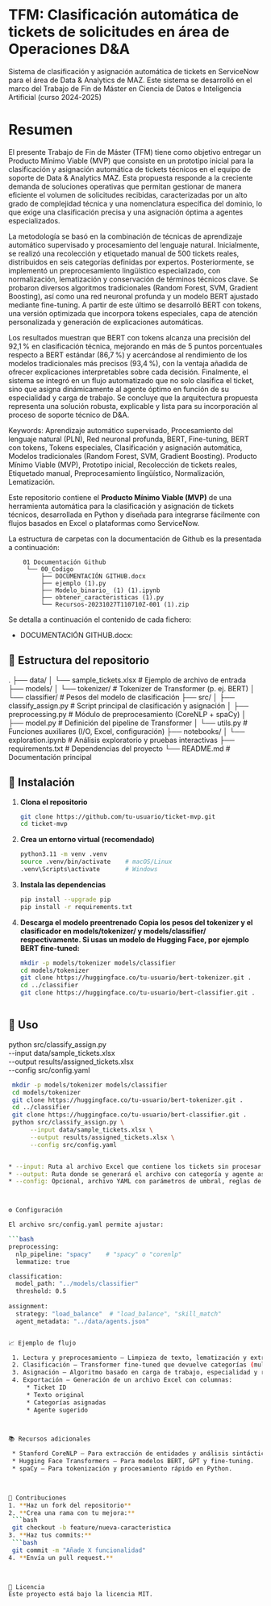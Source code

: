 # TFM: Clasificación automática de tickets de solicitudes en área de Operaciones D&A
Sistema de clasificación y asignación automática de tickets en ServiceNow para el área de Data & Analytics de MAZ. Este sistema se desarrolló en el marco del Trabajo de Fin de Máster en Ciencia de Datos e Inteligencia Artificial (curso 2024-2025)

# Resumen
El presente Trabajo de Fin de Máster (TFM) tiene como objetivo entregar un Producto Mínimo Viable (MVP) que consiste en un prototipo inicial para la clasificación y asignación automática de tickets técnicos en el equipo de soporte de Data & Analytics MAZ. Esta propuesta responde a la creciente demanda de soluciones operativas que permitan gestionar de manera eficiente el volumen de solicitudes recibidas, caracterizadas por un alto grado de complejidad técnica y una nomenclatura específica del dominio, lo que exige una clasificación precisa y una asignación óptima a agentes especializados.

La metodología se basó en la combinación de técnicas de aprendizaje automático supervisado y procesamiento del lenguaje natural. Inicialmente, se realizó una recolección y etiquetado manual de 500 tickets reales, distribuidos en seis categorías definidas por expertos. Posteriormente, se implementó un preprocesamiento lingüístico especializado, con normalización, lematización y conservación de términos técnicos clave. Se probaron diversos algoritmos tradicionales (Random Forest, SVM, Gradient Boosting), así como una red neuronal profunda y un modelo BERT ajustado mediante fine-tuning. A partir de este último se desarrolló BERT con tokens, una versión optimizada que incorpora tokens especiales, capa de atención personalizada y generación de explicaciones automáticas.

Los resultados muestran que BERT con tokens alcanza una precisión del 92,1 % en clasificación técnica, mejorando en más de 5 puntos porcentuales respecto a BERT estándar (86,7 %) y acercándose al rendimiento de los modelos tradicionales más precisos (93,4 %), con la ventaja añadida de ofrecer explicaciones interpretables sobre cada decisión. Finalmente, el sistema se integró en un flujo automatizado que no solo clasifica el ticket, sino que asigna dinámicamente al agente óptimo en función de su especialidad y carga de trabajo. Se concluye que la arquitectura propuesta representa una solución robusta, explicable y lista para su incorporación al proceso de soporte técnico de D&A.

Keywords: Aprendizaje automático supervisado, Procesamiento del lenguaje natural (PLN), Red neuronal profunda, BERT, Fine-tuning, BERT con tokens, Tokens especiales, Clasificación y asignación automática, Modelos tradicionales (Random Forest, SVM, Gradient Boosting). Producto Mínimo Viable (MVP), Prototipo inicial, Recolección de tickets reales, Etiquetado manual, Preprocesamiento lingüístico, Normalización, Lematización.

Este repositorio contiene el **Producto Mínimo Viable (MVP)** de una herramienta automática para la clasificación y asignación de tickets técnicos, desarrollada en Python y diseñada para integrarse fácilmente con flujos basados en Excel o plataformas como ServiceNow.


La estructura de carpetas con la documentación de Github es la presentada a continuación:

        01 Documentación Github
         └── 00_Codigo
             ├── DOCUMENTACIÓN GITHUB.docx
             ├── ejemplo (1).py
             ├── Modelo_binario_ (1) (1).ipynb
             ├── obtener_caracteristicas (1).py
             └── Recursos-20231027T110710Z-001 (1).zip

Se detalla a continuación el contenido de cada fichero:

- DOCUMENTACIÓN GITHUB.docx:






## 📂 Estructura del repositorio
.
├── data/
│   └── sample_tickets.xlsx         # Ejemplo de archivo de entrada
├── models/
│   └── tokenizer/                  # Tokenizer de Transformer (p. ej. BERT)
│   └── classifier/                 # Pesos del modelo de clasificación
├── src/
│   ├── classify_assign.py          # Script principal de clasificación y asignación
│   ├── preprocessing.py            # Módulo de preprocesamiento (CoreNLP + spaCy)
│   ├── model.py                    # Definición del pipeline de Transformer
│   └── utils.py                    # Funciones auxiliares (I/O, Excel, configuración)
├── notebooks/
│   └── exploration.ipynb           # Análisis exploratorio y pruebas interactivas
├── requirements.txt                # Dependencias del proyecto
└── README.md                       # Documentación principal




## 🚀 Instalación

1. **Clona el repositorio**
   ```bash
   git clone https://github.com/tu-usuario/ticket-mvp.git
   cd ticket-mvp

2. **Crea un entorno virtual (recomendado)**
   ```bash
   python3.11 -m venv .venv
   source .venv/bin/activate    # macOS/Linux
   .venv\Scripts\activate       # Windows

3. **Instala las dependencias**
   ```bash
   pip install --upgrade pip
   pip install -r requirements.txt

4. **Descarga el modelo preentrenado Copia los pesos del tokenizer y el clasificador en models/tokenizer/ y models/classifier/ respectivamente. Si usas un modelo de Hugging Face, por ejemplo BERT fine-tuned:**
   ```bash
   mkdir -p models/tokenizer models/classifier
   cd models/tokenizer
   git clone https://huggingface.co/tu-usuario/bert-tokenizer.git .
   cd ../classifier
   git clone https://huggingface.co/tu-usuario/bert-classifier.git .



## 🎯 Uso
python src/classify_assign.py \
  --input data/sample_tickets.xlsx \
  --output results/assigned_tickets.xlsx \
  --config src/config.yaml

  ```bash
   mkdir -p models/tokenizer models/classifier
   cd models/tokenizer
   git clone https://huggingface.co/tu-usuario/bert-tokenizer.git .
   cd ../classifier
   git clone https://huggingface.co/tu-usuario/bert-classifier.git .
   python src/classify_assign.py \
        --input data/sample_tickets.xlsx \
        --output results/assigned_tickets.xlsx \
        --config src/config.yaml


* --input: Ruta al archivo Excel que contiene los tickets sin procesar.
* --output: Ruta donde se generará el archivo con categoría y agente asignado.
* --config: Opcional, archivo YAML con parámetros de umbral, reglas de asignación y estructura de columnas.



⚙️ Configuración

El archivo src/config.yaml permite ajustar:

 ```bash
 preprocessing:
    nlp_pipeline: "spacy"    # "spacy" o "corenlp"
    lemmatize: true

 classification:
    model_path: "../models/classifier"
    threshold: 0.5
   
 assignment:
    strategy: "load_balance"  # "load_balance", "skill_match"
    agent_metadata: "../data/agents.json"


📈 Ejemplo de flujo

   1. Lectura y preprocesamiento – Limpieza de texto, lematización y extracción de entidades con spaCy/CoreNLP.
   2. Clasificación – Transformer fine-tuned que devuelve categorías (multietiqueta si está configurado).
   3. Asignación – Algoritmo basado en carga de trabajo, especialidad y reglas definidas en config.yaml.
   4. Exportación – Generación de un archivo Excel con columnas:
       * Ticket ID
       * Texto original
       * Categorías asignadas
       * Agente sugerido

     

📚 Recursos adicionales

   * Stanford CoreNLP – Para extracción de entidades y análisis sintáctico.
   * Hugging Face Transformers – Para modelos BERT, GPT y fine-tuning.
   * spaCy – Para tokenización y procesamiento rápido en Python.

     

🤝 Contribuciones
1. **Haz un fork del repositorio**
2. **Crea una rama con tu mejora:**
   ```bash
   git checkout -b feature/nueva-caracteristica
3. **Haz tus commits:**
   ```bash
   git commit -m "Añade X funcionalidad"
4. **Envía un pull request.**


   
📄 Licencia
Este proyecto está bajo la licencia MIT. 
